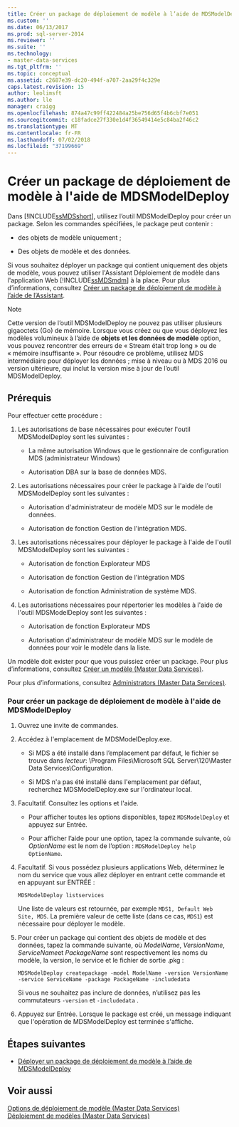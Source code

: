 ```yaml
---
title: Créer un package de déploiement de modèle à l’aide de MDSModelDeploy | Microsoft Docs
ms.custom: ''
ms.date: 06/13/2017
ms.prod: sql-server-2014
ms.reviewer: ''
ms.suite: ''
ms.technology:
- master-data-services
ms.tgt_pltfrm: ''
ms.topic: conceptual
ms.assetid: c2687e39-dc20-494f-a707-2aa29f4c329e
caps.latest.revision: 15
author: leolimsft
ms.author: lle
manager: craigg
ms.openlocfilehash: 874a47c99ff422484a25be756d65f4b6cbf7e051
ms.sourcegitcommit: c18fadce27f330e1d4f36549414e5c84ba2f46c2
ms.translationtype: MT
ms.contentlocale: fr-FR
ms.lasthandoff: 07/02/2018
ms.locfileid: "37199669"
---
```

# <a name="create-a-model-deployment-package-by-using-mdsmodeldeploy"></a>Créer un package de déploiement de modèle à l'aide de MDSModelDeploy
  Dans [!INCLUDE[ssMDSshort](../includes/ssmdsshort-md.md)], utilisez l’outil MDSModelDeploy pour créer un package. Selon les commandes spécifiées, le package peut contenir :  
  
-   des objets de modèle uniquement ;  
  
-   Des objets de modèle et des données.  
  
 Si vous souhaitez déployer un package qui contient uniquement des objets de modèle, vous pouvez utiliser l'Assistant Déploiement de modèle dans l'application Web [!INCLUDE[ssMDSmdm](../includes/ssmdsmdm-md.md)] à la place. Pour plus d’informations, consultez [Créer un package de déploiement de modèle à l’aide de l’Assistant](../../2014/master-data-services/create-a-model-deployment-package-by-using-the-wizard.md).  
> [!NOTE]  
> Cette version de l’outil MDSModelDeploy ne pouvez pas utiliser plusieurs gigaoctets (Go) de mémoire. Lorsque vous créez ou que vous déployez les modèles volumineux à l’aide de **objets et les données de modèle** option, vous pouvez rencontrer des erreurs de « Stream était trop long » ou de « mémoire insuffisante ». Pour résoudre ce problème, utilisez MDS intermédiaire pour déployer les données ; mise à niveau ou à MDS 2016 ou version ultérieure, qui inclut la version mise à jour de l’outil MDSModelDeploy.
## <a name="prerequisites"></a>Prérequis  
 Pour effectuer cette procédure :  
  
1.  Les autorisations de base nécessaires pour exécuter l'outil MDSModelDeploy sont les suivantes :  
  
    -   La même autorisation Windows que le gestionnaire de configuration MDS (administrateur Windows)  
  
    -   Autorisation DBA sur la base de données MDS.  
  
2.  Les autorisations nécessaires pour créer le package à l'aide de l'outil MDSModelDeploy sont les suivantes :  
  
    -   Autorisation d'administrateur de modèle MDS sur le modèle de données.  
  
    -   Autorisation de fonction Gestion de l'intégration MDS.  
  
3.  Les autorisations nécessaires pour déployer le package à l'aide de l'outil MDSModelDeploy sont les suivantes :  
  
    -   Autorisation de fonction Explorateur MDS  
  
    -   Autorisation de fonction Gestion de l'intégration MDS  
  
    -   Autorisation de fonction Administration de système MDS.  
  
4.  Les autorisations nécessaires pour répertorier les modèles à l'aide de l'outil MDSModelDeploy sont les suivantes :  
  
    -   Autorisation de fonction Explorateur MDS  
  
    -   Autorisation d'administrateur de modèle MDS sur le modèle de données pour voir le modèle dans la liste.  
  
 Un modèle doit exister pour que vous puissiez créer un package. Pour plus d’informations, consultez [Créer un modèle &#40;Master Data Services&#41;](create-a-model-master-data-services.md).  
  
 Pour plus d’informations, consultez [Administrators &#40;Master Data Services&#41;](../../2014/master-data-services/administrators-master-data-services.md).  
  
### <a name="to-create-a-model-deployment-package-by-using-mdsmodeldeploy"></a>Pour créer un package de déploiement de modèle à l'aide de MDSModelDeploy  
  
1.  Ouvrez une invite de commandes.  
  
2.  Accédez à l'emplacement de MDSModelDeploy.exe.  
  
    -   Si MDS a été installé dans l’emplacement par défaut, le fichier se trouve dans *lecteur*: \Program Files\Microsoft SQL Server\120\Master Data Services\Configuration.  
  
    -   Si MDS n'a pas été installé dans l'emplacement par défaut, recherchez MDSModelDeploy.exe sur l'ordinateur local.  
  
3.  Facultatif. Consultez les options et l'aide.  
  
    -   Pour afficher toutes les options disponibles, tapez `MDSModelDeploy` et appuyez sur Entrée.  
  
    -   Pour afficher l’aide pour une option, tapez la commande suivante, où *OptionName* est le nom de l’option : `MDSModelDeploy help OptionName`.  
  
4.  Facultatif. Si vous possédez plusieurs applications Web, déterminez le nom du service que vous allez déployer en entrant cette commande et en appuyant sur ENTRÉE :  
  
    ```  
    MDSModelDeploy listservices  
    ```  
  
     Une liste de valeurs est retournée, par exemple `MDS1, Default Web Site, MDS`. La première valeur de cette liste (dans ce cas, `MDS1`) est nécessaire pour déployer le modèle.  
  
5.  Pour créer un package qui contient des objets de modèle et des données, tapez la commande suivante, où *ModelName*, *VersionName*, *ServiceName*et *PackageName* sont respectivement les noms du modèle, la version, le service et le fichier de sortie .pkg :  
  
    ```  
    MDSModelDeploy createpackage -model ModelName -version VersionName -service ServiceName -package PackageName -includedata  
    ```  
  
     Si vous ne souhaitez pas inclure de données, n’utilisez pas les commutateurs `-version` et `-includedata` .  
  
6.  Appuyez sur Entrée. Lorsque le package est créé, un message indiquant que l'opération de MDSModelDeploy est terminée s'affiche.  
  
## <a name="next-steps"></a>Étapes suivantes  
  
-   [Déployer un package de déploiement de modèle à l’aide de MDSModelDeploy](../../2014/master-data-services/deploy-a-model-deployment-package-by-using-mdsmodeldeploy.md)  
  
## <a name="see-also"></a>Voir aussi  
 [Options de déploiement de modèle &#40;Master Data Services&#41;](../../2014/master-data-services/model-deployment-options-master-data-services.md)   
 [Déploiement de modèles &#40;Master Data Services&#41;](../../2014/master-data-services/deploying-models-master-data-services.md)  
  
  

